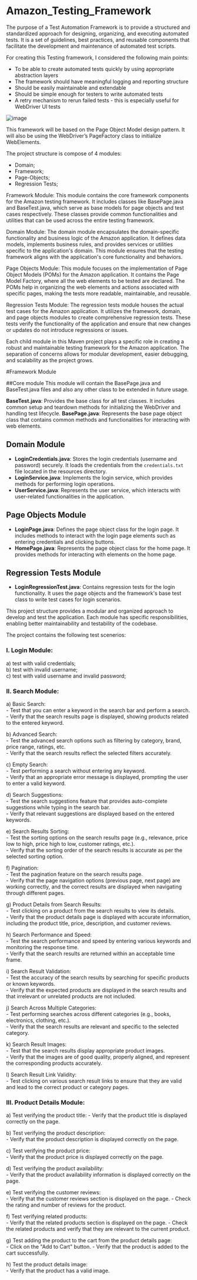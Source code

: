 # Amazon_Testing_Framework
The purpose of a Test Automation Framework is to provide a structured and standardized approach for designing, organizing, and executing automated tests. It is a set of guidelines, best practices, and reusable components that facilitate the development and maintenance of automated test scripts.

For creating this Testing framework, I considered the following main points:
+ To be able to create automated tests quickly by using appropriate abstraction layers
+ The framework should have meaningful logging and reporting structure
+ Should be easily maintainable and extendable
+ Should be simple enough for testers to write automated tests
+ A retry mechanism to rerun failed tests - this is especially useful for WebDriver UI tests

![image](https://github.com/AndreiBanu1/Amazon_Full_Testing_Framework/assets/93880802/be5283f9-4aae-4b6b-91b9-25ee1cc5667f)

This framework will be based on the Page Object Model design pattern. It will also be using the WebDriver’s PageFactory class to initialize WebElements.

The project structure is compose of 4 modules:
- Domain;
- Framework;
- Page-Objects;
- Regression Tests;

Framework Module: This module contains the core framework components for the Amazon testing framework. It includes classes like BasePage.java and BaseTest.java, which serve as base models for page objects and test cases respectively. These classes provide common functionalities and utilities that can be used across the entire testing framework.

Domain Module: The domain module encapsulates the domain-specific functionality and business logic of the Amazon application. It defines data models, implements business rules, and provides services or utilities specific to the application's domain. This module ensures that the testing framework aligns with the application's core functionality and behaviors.

Page Objects Module: This module focuses on the implementation of Page Object Models (POMs) for the Amazon application. It contains the Page Model Factory, where all the web elements to be tested are declared. The POMs help in organizing the web elements and actions associated with specific pages, making the tests more readable, maintainable, and reusable.

Regression Tests Module: The regression tests module houses the actual test cases for the Amazon application. It utilizes the framework, domain, and page objects modules to create comprehensive regression tests. These tests verify the functionality of the application and ensure that new changes or updates do not introduce regressions or issues.

Each child module in this Maven project plays a specific role in creating a robust and maintainable testing framework for the Amazon application. The separation of concerns allows for modular development, easier debugging, and scalability as the project grows.

#Framework Module

##Core module
This module will contain the BasePage.java and BaseTest.java files and also any other class to be extended in future usage.

**BaseTest.java**: Provides the base class for all test classes. It includes common setup and teardown methods for initializing the WebDriver and handling test lifecycle.
**BasePage.java**: Represents the base page object class that contains common methods and functionalities for interacting with web elements.

## Domain Module

- **LoginCredentials.java**: Stores the login credentials (username and password) securely. It loads the credentials from the `credentials.txt` file located in the resources directory.
- **LoginService.java**: Implements the login service, which provides methods for performing login operations.
- **UserService.java**: Represents the user service, which interacts with user-related functionalities in the application.

## Page Objects Module

- **LoginPage.java**: Defines the page object class for the login page. It includes methods to interact with the login page elements such as entering credentials and clicking buttons.
- **HomePage.java**: Represents the page object class for the home page. It provides methods for interacting with elements on the home page.

## Regression Tests Module

- **LoginRegressionTest.java**: Contains regression tests for the login functionality. It uses the page objects and the framework's base test class to write test cases for login scenarios.

This project structure provides a modular and organized approach to develop and test the application. Each module has specific responsibilities, enabling better maintainability and testability of the codebase.

The project contains the following test scenerios: </br>
  ### I. Login Module:
  a) test with valid credentials; <br>
  b) test with invalid username;<br>
  c) test with valid username and invalid password; <br>

### II. Search Module:<br>
a) Basic Search:<br>
    - Test that you can enter a keyword in the search bar and perform a search.<br>
    - Verify that the search results page is displayed, showing products related to the entered keyword.<br>

b) Advanced Search:<br>
    - Test the advanced search options such as filtering by category, brand, price range, ratings, etc.<br>
    - Verify that the search results reflect the selected filters accurately.<br>

c) Empty Search:<br>
    - Test performing a search without entering any keyword.<br>
    - Verify that an appropriate error message is displayed, prompting the user to enter a valid keyword.<br>

d) Search Suggestions:<br>
    - Test the search suggestions feature that provides auto-complete suggestions while typing in the search bar.<br>
    - Verify that relevant suggestions are displayed based on the entered keywords.<br>

e) Search Results Sorting:<br>
    - Test the sorting options on the search results page (e.g., relevance, price low to high, price high to low, customer ratings, etc.).<br>
    - Verify that the sorting order of the search results is accurate as per the selected sorting option.<br>

f) Pagination:<br>
    - Test the pagination feature on the search results page.<br>
    - Verify that the page navigation options (previous page, next page) are working correctly, and the correct results are displayed when navigating through different pages.<br>

g) Product Details from Search Results:<br>
    - Test clicking on a product from the search results to view its details.<br>
     - Verify that the product details page is displayed with accurate information, including the product title, price, description, and customer reviews.<br>

h) Search Performance and Speed:<br>
    - Test the search performance and speed by entering various keywords and monitoring the response time.<br>
    - Verify that the search results are returned within an acceptable time frame.<br>

i) Search Result Validation:<br>
    - Test the accuracy of the search results by searching for specific products or known keywords.<br>
    - Verify that the expected products are displayed in the search results and that irrelevant or unrelated products are not included.<br>

j) Search Across Multiple Categories:<br>
    - Test performing searches across different categories (e.g., books, electronics, clothing, etc.).<br>
    - Verify that the search results are relevant and specific to the selected category.<br>

k) Search Result Images:<br>
    - Test that the search results display appropriate product images.<br>
    - Verify that the images are of good quality, properly aligned, and represent the corresponding products accurately.<br>

l) Search Result Link Validity:<br>
    - Test clicking on various search result links to ensure that they are valid and lead to the correct product or category pages.<br>

### III. Product Details Module:<br>
a) Test verifying the product title:
    - Verify that the product title is displayed correctly on the page.

b) Test verifying the product description:<br>
    - Verify that the product description is displayed correctly on the page.

c) Test verifying the product price:<br>
    - Verify that the product price is displayed correctly on the page.

d) Test verifying the product availability:<br>
    - Verify that the product availability information is displayed correctly on the page.

e) Test verifying the customer reviews:<br>
    - Verify that the customer reviews section is displayed on the page.
    - Check the rating and number of reviews for the product.

f) Test verifying related products:<br>
    - Verify that the related products section is displayed on the page.
    - Check the related products and verify that they are relevant to the current product.

g) Test adding the product to the cart from the product details page:<br>
    - Click on the "Add to Cart" button.
    - Verify that the product is added to the cart successfully.

h) Test the product details image:<br>
    - Verify that the product has a valid image.
